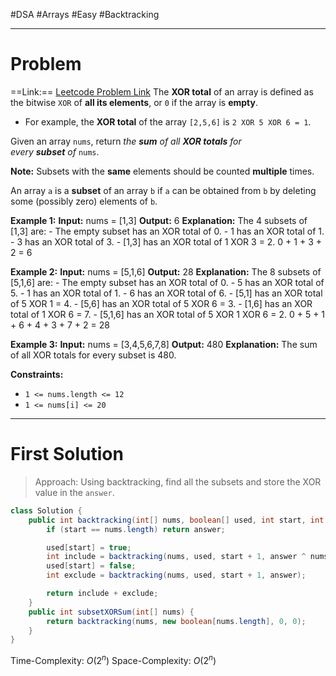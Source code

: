 #DSA #Arrays #Easy #Backtracking 
___
# Problem
==Link:== [Leetcode Problem Link](https://leetcode.com/problems/sum-of-all-subset-xor-totals/description/?envType=problem-list-v2&envId=backtracking)
The **XOR total** of an array is defined as the bitwise `XOR` of **all its elements**, or `0` if the array is **empty**.

- For example, the **XOR total** of the array `[2,5,6]` is `2 XOR 5 XOR 6 = 1`.

Given an array `nums`, return _the **sum** of all **XOR totals** for every **subset** of_ `nums`. 

**Note:** Subsets with the **same** elements should be counted **multiple** times.

An array `a` is a **subset** of an array `b` if `a` can be obtained from `b` by deleting some (possibly zero) elements of `b`.

**Example 1:**
	**Input:** nums = [1,3]
	**Output:** 6
	**Explanation:** The 4 subsets of [1,3] are:
	- The empty subset has an XOR total of 0.
	- 1 has an XOR total of 1.
	- 3 has an XOR total of 3.
	- [1,3] has an XOR total of 1 XOR 3 = 2.
	0 + 1 + 3 + 2 = 6

**Example 2:**
	**Input:** nums = [5,1,6]
	**Output:** 28
	**Explanation:** The 8 subsets of [5,1,6] are:
	- The empty subset has an XOR total of 0.
	- 5 has an XOR total of 5.
	- 1 has an XOR total of 1.
	- 6 has an XOR total of 6.
	- [5,1] has an XOR total of 5 XOR 1 = 4.
	- [5,6] has an XOR total of 5 XOR 6 = 3.
	- [1,6] has an XOR total of 1 XOR 6 = 7.
	- [5,1,6] has an XOR total of 5 XOR 1 XOR 6 = 2.
	0 + 5 + 1 + 6 + 4 + 3 + 7 + 2 = 28

**Example 3:**
	**Input:** nums = [3,4,5,6,7,8]
	**Output:** 480
	**Explanation:** The sum of all XOR totals for every subset is 480.

**Constraints:**
- `1 <= nums.length <= 12`
- `1 <= nums[i] <= 20`
___
# First Solution
> Approach: Using backtracking, find all the subsets and store the XOR value in the `answer`.

```java
class Solution {
    public int backtracking(int[] nums, boolean[] used, int start, int answer) {
        if (start == nums.length) return answer;

        used[start] = true;
        int include = backtracking(nums, used, start + 1, answer ^ nums[start]);
        used[start] = false;
        int exclude = backtracking(nums, used, start + 1, answer);

        return include + exclude;
    }
    public int subsetXORSum(int[] nums) {
        return backtracking(nums, new boolean[nums.length], 0, 0);
    }
}
```
Time-Complexity: $O(2^n)$
Space-Complexity: $O(2^n)$